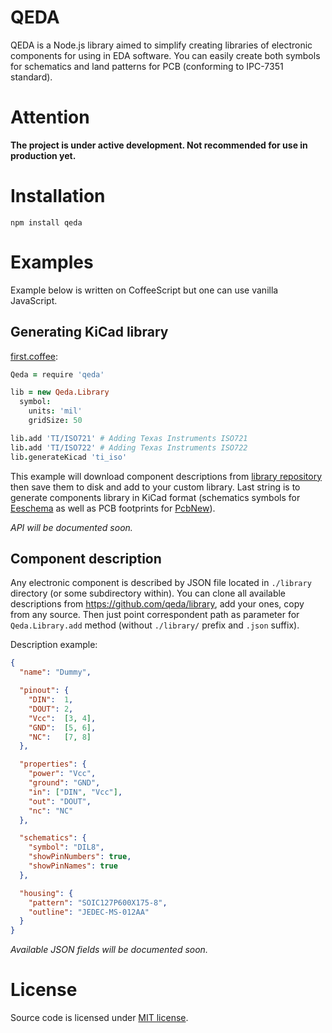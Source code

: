 QEDA
====

QEDA is a Node.js library aimed to simplify creating libraries of electronic components for using in EDA software. You can easily create both symbols for schematics and land patterns for PCB (conforming to IPC-7351 standard).

Attention
=========

**The project is under active development. Not recommended for use in production yet.**

Installation
============

    npm install qeda

Examples
========

Example below is written on CoffeeScript but one can use vanilla JavaScript.

Generating KiCad library
------------------------

[first.coffee](./examples/first/first.coffee):

```coffeescript
Qeda = require 'qeda'

lib = new Qeda.Library
  symbol:
    units: 'mil'
    gridSize: 50

lib.add 'TI/ISO721' # Adding Texas Instruments ISO721
lib.add 'TI/ISO722' # Adding Texas Instruments ISO722
lib.generateKicad 'ti_iso'
```

This example will download component descriptions from [library repository](https://github.com/qeda/library/) then save them to disk and add to your custom library. Last string is to generate components library in KiCad format (schematics symbols for [Eeschema](http://kicad-pcb.org/discover/eeschema/) as well as PCB footprints for [PcbNew](http://kicad-pcb.org/discover/pcbnew/)).

_API will be documented soon._

Component description
---------------------

Any electronic component is described by JSON file located in `./library` directory (or some subdirectory within). You can clone all available descriptions from <https://github.com/qeda/library>, add your ones, copy from any source. Then just point correspondent path as parameter for `Qeda.Library.add` method (without `./library/` prefix and `.json` suffix).

Description example:

```json
{
  "name": "Dummy",

  "pinout": {
    "DIN":  1,
    "DOUT": 2,
    "Vcc":  [3, 4],
    "GND":  [5, 6],
    "NC":   [7, 8]
  },

  "properties": {
    "power": "Vcc",
    "ground": "GND",
    "in": ["DIN", "Vcc"],
    "out": "DOUT",
    "nc": "NC"
  },

  "schematics": {
    "symbol": "DIL8",
    "showPinNumbers": true,
    "showPinNames": true
  },

  "housing": {
    "pattern": "SOIC127P600X175-8",
    "outline": "JEDEC-MS-012AA"
  }
}
```

_Available JSON fields will be documented soon._

License
=======

Source code is licensed under [MIT license](http://opensource.org/licenses/MIT).
